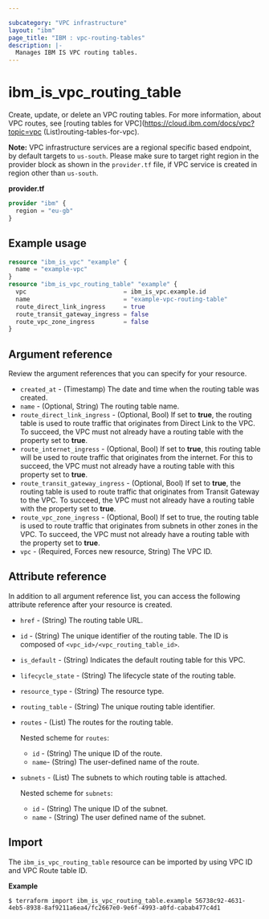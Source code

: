 ```yaml
---

subcategory: "VPC infrastructure"
layout: "ibm"
page_title: "IBM : vpc-routing-tables"
description: |-
  Manages IBM IS VPC routing tables.
---
```


# ibm_is_vpc_routing_table
Create, update, or delete an VPC routing tables. For more information, about VPC routes, see [routing tables for VPC](https://cloud.ibm.com/docs/vpc?topic=vpc (List)routing-tables-for-vpc).

**Note:** 
VPC infrastructure services are a regional specific based endpoint, by default targets to `us-south`. Please make sure to target right region in the provider block as shown in the `provider.tf` file, if VPC service is created in region other than `us-south`.

**provider.tf**

```terraform
provider "ibm" {
  region = "eu-gb"
}
```


## Example usage

```terraform
resource "ibm_is_vpc" "example" {
  name = "example-vpc"
}
resource "ibm_is_vpc_routing_table" "example" {
  vpc                           = ibm_is_vpc.example.id
  name                          = "example-vpc-routing-table"
  route_direct_link_ingress     = true
  route_transit_gateway_ingress = false
  route_vpc_zone_ingress        = false
}

```

## Argument reference
Review the argument references that you can specify for your resource. 

- `created_at` - (Timestamp)  The date and time when the routing table was created.
- `name` - (Optional, String) The routing table name.
- `route_direct_link_ingress` - (Optional, Bool)  If set to **true**, the routing table is used to route traffic that originates from Direct Link to the VPC. To succeed, the VPC must not already have a routing table with the property set to **true**.
- `route_internet_ingress` - (Optional, Bool) If set to **true**, this routing table will be used to route traffic that originates from the internet. For this to succeed, the VPC must not already have a routing table with this property set to **true**.
- `route_transit_gateway_ingress` - (Optional, Bool) If set to **true**, the routing table is used to route traffic that originates from Transit Gateway to the VPC. To succeed, the VPC must not already have a routing table with the property set to **true**.
- `route_vpc_zone_ingress` - (Optional, Bool) If set to true, the routing table is used to route traffic that originates from subnets in other zones in the VPC. To succeed, the VPC must not already have a routing table with the property set to **true**.
- `vpc` - (Required, Forces new resource, String) The VPC ID. 

## Attribute reference
In addition to all argument reference list, you can access the following attribute reference after your resource is created.

- `href` - (String) The routing table URL.
- `id` - (String) The unique identifier of the routing table. The ID is composed of `<vpc_id>/<vpc_routing_table_id>`.
- `is_default` - (String)  Indicates the default routing table for this VPC.
- `lifecycle_state` - (String) The lifecycle state of the routing table.
- `resource_type` - (String) The resource type.
- `routing_table` - (String) The unique routing table identifier.
- `routes` - (List) The routes for the routing table.

  Nested scheme for `routes`:
  - `id` - (String) The unique ID of the route.
  - `name`-  (String) The user-defined name of the route.
- `subnets` - (List) The subnets to which routing table is attached.

  Nested scheme for `subnets`:
  - `id` - (String) The unique ID of the subnet.
  - `name` - (String) The user defined name of the subnet.

## Import
The `ibm_is_vpc_routing_table` resource can be imported by using VPC ID and VPC Route table ID.

**Example**

```
$ terraform import ibm_is_vpc_routing_table.example 56738c92-4631-4eb5-8938-8af9211a6ea4/fc2667e0-9e6f-4993-a0fd-cabab477c4d1
```
